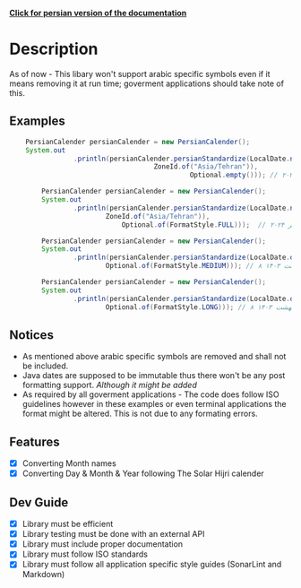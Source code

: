 [**Click for persian version of the documentation**](./README.FA.md)

# Description

As of now - This libary won't support arabic specific symbols even if it means removing it at run time; goverment applications should take note of this.

## Examples

```java
    PersianCalender persianCalender = new PersianCalender();
    System.out
                .println(persianCalender.persianStandardize(LocalDate.now(
                                    ZoneId.of("Asia/Tehran")),
                                             Optional.empty())); // ۲۰۲۴/۷/۸
```

```java
        PersianCalender persianCalender = new PersianCalender();
        System.out
                .println(persianCalender.persianStandardize(LocalDate.now(
                        ZoneId.of("Asia/Tehran")),
                            Optional.of(FormatStyle.FULL)));  // دوشنبه ۸ مهر ۲۰۲۴
```

```java
        PersianCalender persianCalender = new PersianCalender();
        System.out
                .println(persianCalender.persianStandardize(LocalDate.of(1403, 02, 8),
                        Optional.of(FormatStyle.MEDIUM))); // ۸ اردیبهشت ۱۴۰۳
```

```java
        PersianCalender persianCalender = new PersianCalender();
        System.out
                .println(persianCalender.persianStandardize(LocalDate.of(1403, 02, 8),
                        Optional.of(FormatStyle.LONG))); // ۸ اردیبهشت ۱۴۰۳
```

## Notices
- As mentioned above arabic specific symbols are removed and shall not be included.
- Java dates are supposed to be immutable thus there won't be any post formatting support. *Although it might be added*
- As required by all goverment applications - The code does follow ISO guidelines however in these examples or even terminal applications the format might be altered. This is not due to any formating errors.

## Features
 
- [x] Converting Month names
- [x] Converting Day & Month & Year following The Solar Hijri calender

## Dev Guide

- [x] Library must be efficient
- [x] Library testing must be done with an external API
- [x] Library must include proper documentation
- [x] Library must follow ISO standards
- [x] Library must follow all application specific style guides (SonarLint and Markdown)
